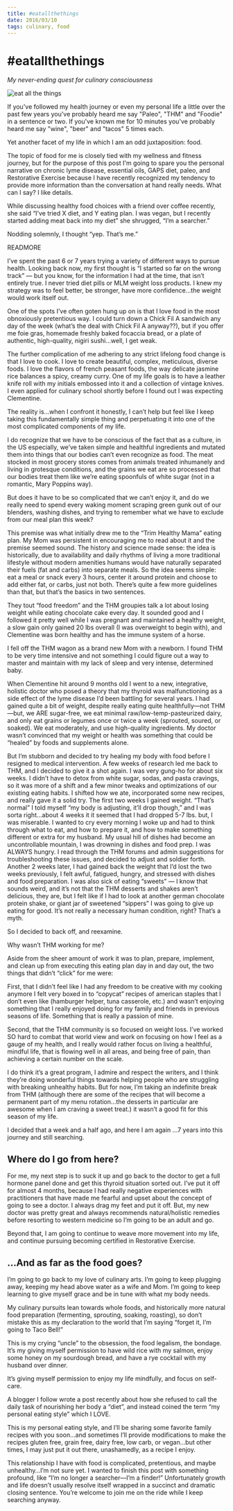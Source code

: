 ```yaml
---
title: #eatallthethings
date: 2016/03/10
tags: culinary, food
---
```

# #eatallthethings
*My never-ending quest for culinary consciousness*

![eat all the things](/posts/eatallthethings/eatallthethings.jpg)

If you've followed my health journey or even my personal life a little over the past few years you've probably heard me say "Paleo", "THM" and "Foodie" in a sentence or two. If you've known me for 10 minutes you've probably heard me say "wine", "beer" and "tacos" 5 times each.

Yet another facet of my life in which I am an odd juxtaposition: food. 

The topic of food for me is closely tied with my wellness and fitness journey, but for the purpose of this post I'm going to spare you the personal narrative on chronic lyme disease, essential oils, GAPS diet, paleo, and Restorative Exercise because I have recently recognized my tendency to provide more information than the conversation at hand really needs. What can I say? I like details. 

While discussing healthy food choices with a friend over coffee recently, she said “I’ve tried X diet, and Y eating plan.  I was vegan, but I recently started adding meat back into my diet” she shrugged,  “I’m a searcher.”  

Nodding solemnly, I thought “yep. That’s me.” 

READMORE

I’ve spent the past 6 or 7 years trying a variety of different ways to pursue health. Looking back now, my first thought is “I started so far on the wrong track” — but you know, for the information I had at the time, that isn’t entirely true.  I never tried diet pills or MLM weight loss products.  I knew my strategy was to feel better, be stronger, have more confidence…the weight would work itself out. 

One of the spots I’ve often goten hung up on is that I love food in the most obnoxiously pretentious way.  I could turn down a Chick Fil A sandwich any day of the week (what’s the deal with Chick Fil A anyway??), but if you offer me foie gras, homemade freshly baked focaccia bread, or a plate of authentic, high-quality, nigiri sushi…well, I get weak.  

The further complication of me adhering to any strict lifelong food change is that I love to cook.   I love to create beautiful, complex, meticulous, diverse foods. I love the flavors of french peasant foods, the way delicate jasmine rice balances a spicy, creamy curry.  One of my life goals is to have a leather knife roll with my initials embossed into it and a collection of vintage knives.  I even applied for culinary school shortly before I found out I was expecting Clementine. 

The reality is…when I confront it honestly, I can’t help but feel like I keep taking this fundamentally simple thing and perpetuating it into one of the most complicated components of my life.  

I do recognize that we have to be conscious of the fact that as a culture, in the US especially, we’ve taken 
simple and healthful ingredients and mutated them into things that our bodies can’t even recognize as food.  The meat stocked in most grocery stores comes from animals treated inhumanely and living in grotesque conditions, and the grains we eat are so processed that our bodies treat them like we’re eating spoonfuls of white sugar (not in a romantic, Mary Poppins way). 

But does it have to be so complicated that we can’t enjoy it, and do we really need to spend every waking moment scraping green gunk out of our blenders, washing dishes, and trying to remember what we have to exclude from our meal plan this week?

This premise was what initially drew me to the “Trim Healthy Mama” eating plan.  My Mom was persistent in encouraging me to read about it and the premise seemed sound.  The history and science made sense: the idea is historically, due to availability and daily rhythms of living a more traditional lifestyle without modern amenities humans would have naturally separated their fuels (fat and carbs) into separate meals.  So the idea seems simple: eat a meal or snack every 3 hours, center it around protein and choose to add either fat, or carbs, just not both.  There’s quite a few more guidelines than that, but that’s the basics in two sentences. 

They tout “food freedom” and the THM groupies talk a lot about losing weight while eating chocolate cake every day.  It sounded good and I followed it pretty well while I was pregnant and maintained a healthy weight, a slow gain only gained 20 lbs overall (I was overweight to begin with), and Clementine was born healthy and has the immune system of a horse. 

I fell off the THM wagon as a brand new Mom with a newborn.  I found THM to be very time intensive and not something I could figure out a way to master and maintain with my lack of sleep and very intense, determined baby.  

When Clementine hit around 9 months old I went to a new, integrative, holistic doctor who posed a theory that my thyroid was malfunctioning as a side effect of the lyme disease I’d been battling for several years. I had gained quite a bit of weight, despite really eating quite healthfully—not THM—but, we ARE sugar-free, we eat minimal raw/low-temp-pasteurized dairy, and only eat grains or legumes once or twice a week (sprouted, soured, or soaked).   We eat moderately, and use high-quality ingredients.  My doctor wasn’t convinced that my weight or health was something that could be “healed” by foods and supplements alone.  

But I’m stubborn and decided to try healing my body with food before I resigned to medical intervention.  A few weeks of research led me back to THM, and I decided to give it a shot again.   I was very gung-ho for about six weeks.  I didn’t have to detox from white sugar, sodas, and pasta cravings, so it was more of a shift and a few minor tweaks and optimizations of our existing eating habits.  I shifted how we ate, incorporated some new recipes, and really gave it a solid try.  The first two weeks I gained weight.  “That’s normal” I told myself “my body is adjusting, it’ll drop though,” and I was sorta right…about 4 weeks it it seemed that I had dropped 5-7 lbs. but, I was miserable.  I wanted to cry every morning I woke up and had to think through what to eat, and how to prepare it, and how to make something different or extra for my husband.  My usual hill of dishes had become an uncontrollable mountain, I was drowning in dishes and food prep.  I was ALWAYS hungry.  I read through the THM forums and admin suggestions for troubleshooting these issues, and decided to adjust and soldier forth.  Another 2 weeks later, I had gained back the weight that I’d lost the two weeks previously, I felt awful, fatigued, hungry, and stressed with dishes and food preparation.  I was also sick of eating “sweets” — I know that sounds weird, and it’s not that the THM desserts and shakes aren’t delicious, they are, but I felt like if I had to look at another german chocolate protein shake, or giant jar of sweetened “sippers” I was going to give up eating for good. It’s not really a necessary human condition, right? That’s a myth.

So I decided to back off, and reexamine. 

Why wasn’t THM working for me?  

Aside from the sheer amount of work it was to plan, prepare, implement, and clean up from executing this eating plan day in and day out, the two things that didn’t “click” for me were:

First, that I didn’t feel like I had any freedom to be creative with my cooking anymore  I felt very boxed in to “copycat” recipes of american staples that I don’t even like (hamburger helper, tuna casserole, etc.) and wasn’t enjoying something that I really enjoyed doing for my family and friends in previous seasons of life. Something that is really a passion of mine. 

Second, that the THM community is so focused on weight loss.  I’ve worked SO hard to combat that world view and work on focusing on how I feel as a gauge of my health, and I really would rather focus on living a healthful, mindful life, that is flowing well in all areas, and being free of pain, than achieving a certain number on the scale.  

I do think it’s a great program, I admire and respect the writers, and I think they’re doing wonderful things towards helping people who are struggling with breaking unhealthy habits.  But for now, I’m taking an indefinite break from THM (although there are some of the recipes that will become a permanent part of my menu rotation…the desserts in particular are awesome when I am craving a sweet treat.) it wasn’t a good fit for this season of my life. 

I decided that a week and a half ago, and here I am again …7 years into this journey and still searching.  

## Where do I go from here?

For me, my next step is to suck it up and go back to the doctor to get a full hormone panel done and get this thyroid situation sorted out.  I’ve put it off for almost 4 months, because I had really negative experiences with practitioners that have made me fearful and upset about the concept of going to see a doctor.  I always drag my feet and put it off.  But, my new doctor was pretty great and always recommends natural/holistic remedies before resorting to western medicine so I’m going to be an adult and go.  

Beyond that, I am going to continue to weave more movement into my life, and continue pursuing becoming certified in Restorative Exercise. 

## …And as far as the food goes?  

I’m going to go back to my love of culinary arts.  I’m going to keep plugging away, keeping my head above water as a wife and Mom.  I’m going to keep learning to give myself grace and be in tune with what my body needs.  

My culinary pursuits lean towards whole foods, and historically more natural food preparation (fermenting, sprouting, soaking, roasting), so don’t mistake this as my declaration to the world that I’m saying “forget it, I’m going to Taco Bell!”  

This is my crying “uncle” to the obsession, the food legalism, the bondage.  It’s my giving myself permission to have wild rice with my salmon, enjoy some honey on my sourdough bread, and have a rye cocktail with my husband over dinner.   

It’s giving myself permission to enjoy my life mindfully, and focus on self-care.  

A blogger I follow wrote a post recently about how she refused to call the daily task of nourishing her body a “diet”, and instead coined the term “my personal eating style” which I LOVE. 

This is my personal eating style, and I’ll be sharing some favorite family recipes with you soon…and sometimes I’ll provide modifications to make the recipes gluten free, grain free, dairy free, low carb, or vegan…but other times, I may just put it out there, unashamedly, as a recipe I enjoy.  

This relationship I have with food is complicated, pretentious, and maybe unhealthy…I’m not sure yet.  I wanted to finish this post with something profound, like “I’m no longer a searcher—I’m a finder!”  Unfortunately growth and life doesn’t usually resolve itself wrapped in a succinct and dramatic closing sentence. You’re welcome to join me on the ride while I keep searching anyway. 
